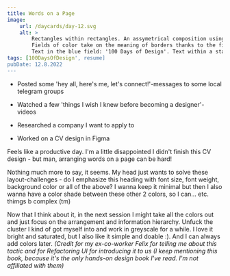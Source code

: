 ```yaml
---
title: Words on a Page
image:
    url: /daycards/day-12.svg
    alt: >
        Rectangles within rectangles. An assymetrical composition using a palette of greys and a single marine blue.
        Fields of color take on the meaning of borders thanks to the fields they contain.
        Text in the blue field: '100 Days of Design'. Text within a stack of grey frames on top of the blue field: 'Day 12'
tags: [100DaysOfDesign', resume]
pubDate: 12.8.2022
---
```


-   Posted some 'hey all, here's me, let's connect!'-messages to some local telegram groups

-   Watched a few 'things I wish I knew before becoming a designer'-videos

-   Researched a company I want to apply to

-   Worked on a CV design in Figma

Feels like a productive day. I'm a little disappointed I didn't finish this CV design - but man, arranging words on a page can be hard!

Nothing much more to say, it seems. My head just wants to solve these layout-challenges - do I emphasize this heading with font size, font weight, background color or all of the above? I wanna keep it minimal but then I also wanna have a color shade between these other 2 colors, so I can... etc. thimgs b complex (tm)

Now that I think about it, in the next session I might take all the colors out and just focus on the arrangement and information hierarchy. Unfuck the cluster I kind of got myself into and work in greyscale for a while. I love it bright and saturated, but I also like it simple and doable :). And I can always add colors later.
_(Credit for my ex-co-worker Felix for telling me about this tactic and for Refactoring UI for introducing it to us (I keep mentioning this book, because it's the only hands-on design book I've read. I'm not affiliated with them)_
